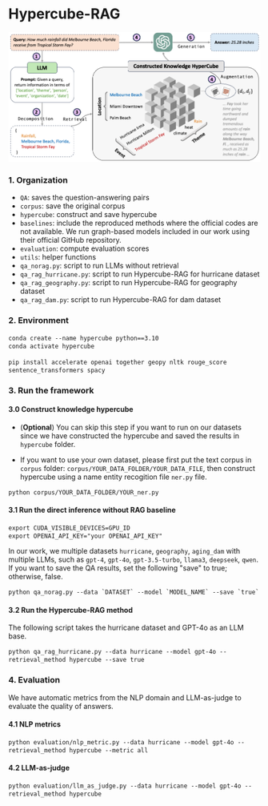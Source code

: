 # Hypercube-RAG
<div align="left">
<img src="https://github.com/JimengShi/Hypercube-RAG/blob/main/figures/hypercube_rag.jpg" alt="hypercuberag" width="1000"/> 
</div>

### 1. Organization

- `QA`: saves the question-answering pairs
- `corpus`: save the original corpus
- `hypercube`: construct and save hypercube
- `baselines`: include the reproduced methods where the official codes are not available. We run graph-based models included in our work using their official GitHub repository. 
- `evaluation`: compute evaluation scores
- `utils`: helper functions
- `qa_norag.py`: script to run LLMs without retrieval
- `qa_rag_hurricane.py`: script to run Hypercube-RAG for hurricane dataset
- `qa_rag_geography.py`: script to run Hypercube-RAG for geography dataset
- `qa_rag_dam.py`: script to run Hypercube-RAG for dam dataset



### 2. Environment
```
conda create --name hypercube python==3.10
conda activate hypercube

pip install accelerate openai together geopy nltk rouge_score sentence_transformers spacy
```

### 3. Run the framework
#### 3.0 Construct knowledge hypercube 

- (**Optional**) You can skip this step if you want to run on our datasets since we have constructed the hypercube and saved the results in `hypercube` folder.

- If you want to use your own dataset, please first put the text corpus in `corpus` folder: `corpus/YOUR_DATA_FOLDER/YOUR_DATA_FILE`, then construct hypercube using a name entity recogition file `ner.py` file.

```
python corpus/YOUR_DATA_FOLDER/YOUR_ner.py
```


#### 3.1 Run the direct inference without RAG baseline
```
export CUDA_VISIBLE_DEVICES=GPU_ID
export OPENAI_API_KEY="your OPENAI_API_KEY"
```
In our work, we multiple datasets `hurricane`, `geography`, `aging_dam` with multiple LLMs, such as `gpt-4`, `gpt-4o`, `gpt-3.5-turbo`, `llama3`, `deepseek`, `qwen`. If you want to save the QA results, set the following "save" to true; otherwise, false.
```
python qa_norag.py --data `DATASET` --model `MODEL_NAME` --save `true`
```


#### 3.2 Run the Hypercube-RAG method
The following script takes the hurricane dataset and GPT-4o as an LLM base.

```
python qa_rag_hurricane.py --data hurricane --model gpt-4o --retrieval_method hypercube --save true
```



### 4. Evaluation
We have automatic metrics from the NLP domain and LLM-as-judge to evaluate the quality of answers.

#### 4.1 NLP metrics
```
python evaluation/nlp_metric.py --data hurricane --model gpt-4o --retrieval_method hypercube --metric all
```



#### 4.2 LLM-as-judge

```
python evaluation/llm_as_judge.py --data hurricane --model gpt-4o --retrieval_method hypercube
```

